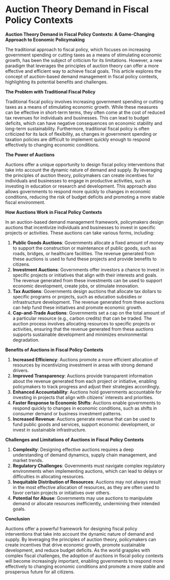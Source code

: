 # Auction Theory Demand in Fiscal Policy Contexts

**Auction Theory Demand in Fiscal Policy Contexts: A Game-Changing Approach to Economic Policymaking**

The traditional approach to fiscal policy, which focuses on increasing government spending or cutting taxes as a means of stimulating economic growth, has been the subject of criticism for its limitations. However, a new paradigm that leverages the principles of auction theory can offer a more effective and efficient way to achieve fiscal goals. This article explores the concept of auction-based demand management in fiscal policy contexts, highlighting its potential benefits and challenges.

**The Problem with Traditional Fiscal Policy**

Traditional fiscal policy involves increasing government spending or cutting taxes as a means of stimulating economic growth. While these measures can be effective in short-term terms, they often come at the cost of reduced tax revenues for individuals and businesses. This can lead to budget deficits, which can have negative consequences on economic stability and long-term sustainability. Furthermore, traditional fiscal policy is often criticized for its lack of flexibility, as changes in government spending or taxation policies are difficult to implement quickly enough to respond effectively to changing economic conditions.

**The Power of Auctions**

Auctions offer a unique opportunity to design fiscal policy interventions that take into account the dynamic nature of demand and supply. By leveraging the principles of auction theory, policymakers can create incentives for individuals and businesses to engage in productive activities, such as investing in education or research and development. This approach also allows governments to respond more quickly to changes in economic conditions, reducing the risk of budget deficits and promoting a more stable fiscal environment.

**How Auctions Work in Fiscal Policy Contexts**

In an auction-based demand management framework, policymakers design auctions that incentivize individuals and businesses to invest in specific projects or activities. These auctions can take various forms, including:

1. **Public Goods Auctions**: Governments allocate a fixed amount of money to support the construction or maintenance of public goods, such as roads, bridges, or healthcare facilities. The revenue generated from these auctions is used to fund these projects and provide benefits to citizens.
2. **Investment Auctions**: Governments offer investors a chance to invest in specific projects or initiatives that align with their interests and goals. The revenue generated from these investments can be used to support economic development, create jobs, or stimulate innovation.
3. **Tax Auctions**: Governments design auctions that allocate tax dollars to specific programs or projects, such as education subsidies or infrastructure development. The revenue generated from these auctions can help fund these initiatives and promote economic growth.
4. **Cap-and-Trade Auctions**: Governments set a cap on the total amount of a particular resource (e.g., carbon credits) that can be traded. The auction process involves allocating resources to specific projects or activities, ensuring that the revenue generated from these auctions supports sustainable development and minimizes environmental degradation.

**Benefits of Auctions in Fiscal Policy Contexts**

1. **Increased Efficiency**: Auctions promote a more efficient allocation of resources by incentivizing investment in areas with strong demand drivers.
2. **Improved Transparency**: Auctions provide transparent information about the revenue generated from each project or initiative, enabling policymakers to track progress and adjust their strategies accordingly.
3. **Enhanced Accountability**: Auctions hold governments accountable for investing in projects that align with citizens' interests and priorities.
4. **Faster Response to Economic Shifts**: Auctions enable governments to respond quickly to changes in economic conditions, such as shifts in consumer demand or business investment patterns.
5. **Increased Revenue**: Auctions generate revenue that can be used to fund public goods and services, support economic development, or invest in sustainable infrastructure.

**Challenges and Limitations of Auctions in Fiscal Policy Contexts**

1. **Complexity**: Designing effective auctions requires a deep understanding of demand dynamics, supply chain management, and market trends.
2. **Regulatory Challenges**: Governments must navigate complex regulatory environments when implementing auctions, which can lead to delays or difficulties in allocating resources.
3. **Inequitable Distribution of Resources**: Auctions may not always result in the most effective allocation of resources, as they are often used to favor certain projects or initiatives over others.
4. **Potential for Abuse**: Governments may use auctions to manipulate demand or allocate resources inefficiently, undermining their intended goals.

**Conclusion**

Auctions offer a powerful framework for designing fiscal policy interventions that take into account the dynamic nature of demand and supply. By leveraging the principles of auction theory, policymakers can create incentives that drive economic growth, promote sustainable development, and reduce budget deficits. As the world grapples with complex fiscal challenges, the adoption of auctions in fiscal policy contexts will become increasingly important, enabling governments to respond more effectively to changing economic conditions and promote a more stable and prosperous future for all citizens.
